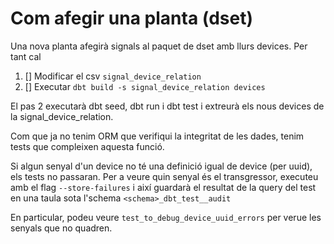 # Com afegir una planta (dset)

Una nova planta afegirà signals al paquet de dset amb llurs devices. Per tant cal

1. [] Modificar el csv `signal_device_relation`
2. [] Executar `dbt build -s signal_device_relation devices`

El pas 2 executarà dbt seed, dbt run i dbt test i extreurà els nous devices de la signal_device_relation.

Com que ja no tenim ORM que verifiqui la integritat de les dades, tenim tests que compleixen aquesta funció.

Si algun senyal d'un device no té una definició igual de device (per uuid), els tests no passaran.
Per a veure quin senyal és el transgressor, executeu amb el flag `--store-failures`
i així guardarà el resultat de la query del test en una taula sota l'schema `<schema>_dbt_test__audit`

En particular, podeu veure `test_to_debug_device_uuid_errors` per verue les senyals que no quadren.
